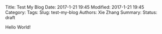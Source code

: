 Title: Test My Blog
Date: 2017-1-21 19:45
Modified: 2017-1-21 19:45
Category: 
Tags:
Slug: test-my-blog
Authors: Xie Zhang
Summary:
Status: draft

Hello World!